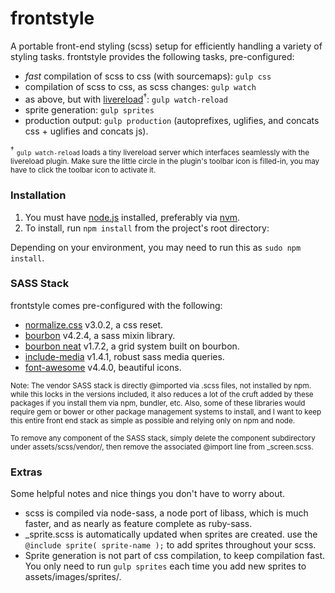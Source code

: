 # frontstyle
A portable front-end styling (scss) setup for efficiently handling a variety of styling tasks. frontstyle  provides the following tasks, pre-configured:

* _fast_ compilation of scss to css (with sourcemaps): `gulp css`
* compilation of scss to css, as scss changes: `gulp watch`
* as above, but with [livereload](http://livereload.com/)<sup>&#8224;</sup>: `gulp watch-reload`
* sprite generation: `gulp sprites`
* production output: `gulp production` (autoprefixes, uglifies, and concats css + uglifies and concats js).

<sup>&#8224;</sup> <small>`gulp watch-reload` loads a tiny livereload server which interfaces seamlessly with the livereload plugin. Make sure the little circle in the plugin's toolbar icon is filled-in, you may have to click the toolbar icon to activate it.</small>

### Installation ###

1. You must have [node.js](https://nodejs.org/) installed, preferably via [nvm](https://github.com/creationix/nvm).
1. To install, run `npm install` from the project's root directory:

Depending on your environment, you may need to run this as `sudo npm install`.


### SASS Stack ###

frontstyle comes pre-configured with the following:

* [normalize.css](https://necolas.github.io/normalize.css/) v3.0.2, a css reset.
* [bourbon](http://bourbon.io/docs/) v4.2.4, a sass mixin library.
* [bourbon neat](http://neat.bourbon.io/) v1.7.2, a grid system built on bourbon.
* [include-media](http://include-media.com/) v1.4.1, robust sass media queries.
* [font-awesome](http://fortawesome.github.io/Font-Awesome/examples/) v4.4.0, beautiful icons.


<small>Note: The vendor SASS stack is directly @imported via .scss files, not installed by npm. while this locks in the versions included, it also reduces a lot of the cruft added by these packages if you install them via npm, bundler, etc. Also, some of these libraries would require gem or bower or other package management systems to install, and I want to keep this entire front end stack as simple as possible and relying only on npm and node.</small>

<small>To remove any component of the SASS stack, simply delete the component subdirectory under assets/scss/vendor/, then remove the associated @import line from _screen.scss.</small>

### Extras ###
Some helpful notes and nice things you don't have to worry about.

* scss is compiled via node-sass, a node port of libass, which is much faster, and as nearly as feature complete as ruby-sass.
* _sprite.scss is automatically updated when sprites are created. use the `@include sprite( sprite-name );` to add sprites throughout your scss.
* Sprite generation is not part of css compilation, to keep compilation fast. You only need to run `gulp sprites` each time you add new sprites to assets/images/sprites/.
